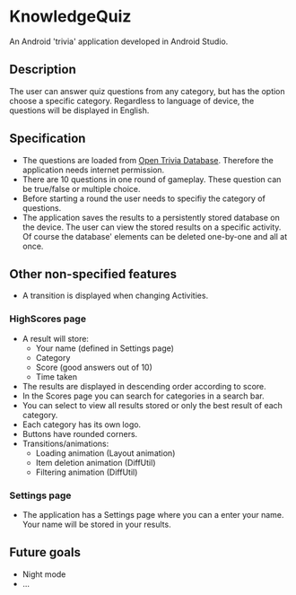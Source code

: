 # KnowledgeQuiz
An Android 'trivia' application developed in Android Studio.
## Description
 The user can answer quiz questions from any category, but has the option choose a specific category.
 Regardless to language of device, the questions will be displayed in English.
 ## Specification
* The questions are loaded from [Open Trivia Database](http://opentdb.com). Therefore the application needs internet permission.
* There are 10 questions in one round of gameplay. These question can be true/false or multiple choice.
* Before starting a round the user needs to specifiy the category of questions.
* The application saves the results to a persistently stored database on the device. The user can view the stored results on a specific activity. Of course the database' elements can be deleted one-by-one and all at once.
## Other non-specified features
* A transition is displayed when changing Activities.
### HighScores page
* A result will store:
  * Your name (defined in Settings page)
  * Category
  * Score (good answers out of 10)
  * Time taken 
* The results are displayed in descending order according to score.
* In the Scores page you can search for categories in a search bar.
* You can select to view all results stored or only the best result of each category.
* Each category has its own logo.
* Buttons have rounded corners.
* Transitions/animations:
  * Loading animation (Layout animation)
  * Item deletion animation (DiffUtil)
  * Filtering animation (DiffUtil)
### Settings page
* The application has a Settings page where you can a enter your name. Your name will be stored in your results.

## Future goals
* Night mode
* ...
